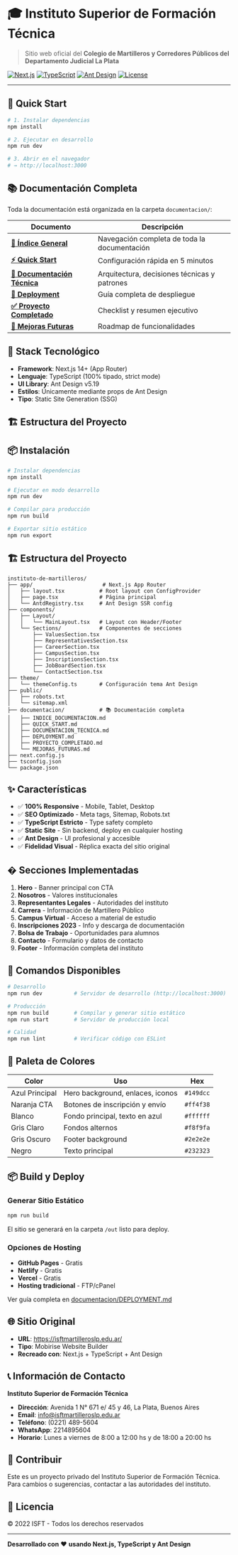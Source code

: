 # 🎓 Instituto Superior de Formación Técnica

> Sitio web oficial del **Colegio de Martilleros y Corredores Públicos del Departamento Judicial La Plata**

[![Next.js](https://img.shields.io/badge/Next.js-14.2-black?logo=next.js)](https://nextjs.org/)
[![TypeScript](https://img.shields.io/badge/TypeScript-5.5-blue?logo=typescript)](https://www.typescriptlang.org/)
[![Ant Design](https://img.shields.io/badge/Ant%20Design-5.19-1890ff?logo=ant-design)](https://ant.design/)
[![License](https://img.shields.io/badge/License-Proprietary-red)](LICENSE)

---

## 🚀 Quick Start

```bash
# 1. Instalar dependencias
npm install

# 2. Ejecutar en desarrollo
npm run dev

# 3. Abrir en el navegador
# → http://localhost:3000
```

## 📚 Documentación Completa

Toda la documentación está organizada en la carpeta `documentacion/`:

| Documento                                                                | Descripción                                  |
| ------------------------------------------------------------------------ | -------------------------------------------- |
| **[📑 Índice General](./documentacion/INDICE_DOCUMENTACION.md)**         | Navegación completa de toda la documentación |
| **[⚡ Quick Start](./documentacion/QUICK_START.md)**                     | Configuración rápida en 5 minutos            |
| **[🔧 Documentación Técnica](./documentacion/DOCUMENTACION_TECNICA.md)** | Arquitectura, decisiones técnicas y patrones |
| **[🚀 Deployment](./documentacion/DEPLOYMENT.md)**                       | Guía completa de despliegue                  |
| **[✅ Proyecto Completado](./documentacion/PROYECTO_COMPLETADO.md)**     | Checklist y resumen ejecutivo                |
| **[🎯 Mejoras Futuras](./documentacion/MEJORAS_FUTURAS.md)**             | Roadmap de funcionalidades                   |

## 🚀 Stack Tecnológico

- **Framework**: Next.js 14+ (App Router)
- **Lenguaje**: TypeScript (100% tipado, strict mode)
- **UI Library**: Ant Design v5.19
- **Estilos**: Únicamente mediante props de Ant Design
- **Tipo**: Static Site Generation (SSG)

## 🏗️ Estructura del Proyecto

## 📦 Instalación

```bash
# Instalar dependencias
npm install

# Ejecutar en modo desarrollo
npm run dev

# Compilar para producción
npm run build

# Exportar sitio estático
npm run export
```

## 🏗️ Estructura del Proyecto

```
instituto-de-martilleros/
├── app/                      # Next.js App Router
│   ├── layout.tsx           # Root layout con ConfigProvider
│   ├── page.tsx             # Página principal
│   └── AntdRegistry.tsx     # Ant Design SSR config
├── components/
│   ├── Layout/
│   │   └── MainLayout.tsx   # Layout con Header/Footer
│   └── Sections/            # Componentes de secciones
│       ├── ValuesSection.tsx
│       ├── RepresentativesSection.tsx
│       ├── CareerSection.tsx
│       ├── CampusSection.tsx
│       ├── InscriptionsSection.tsx
│       ├── JobBoardSection.tsx
│       └── ContactSection.tsx
├── theme/
│   └── themeConfig.ts       # Configuración tema Ant Design
├── public/
│   ├── robots.txt
│   └── sitemap.xml
├── documentacion/           # 📚 Documentación completa
│   ├── INDICE_DOCUMENTACION.md
│   ├── QUICK_START.md
│   ├── DOCUMENTACION_TECNICA.md
│   ├── DEPLOYMENT.md
│   ├── PROYECTO_COMPLETADO.md
│   └── MEJORAS_FUTURAS.md
├── next.config.js
├── tsconfig.json
└── package.json
```

## ✨ Características

- ✅ **100% Responsive** - Mobile, Tablet, Desktop
- ✅ **SEO Optimizado** - Meta tags, Sitemap, Robots.txt
- ✅ **TypeScript Estricto** - Type safety completo
- ✅ **Static Site** - Sin backend, deploy en cualquier hosting
- ✅ **Ant Design** - UI profesional y accesible
- ✅ **Fidelidad Visual** - Réplica exacta del sitio original

## � Secciones Implementadas

1. **Hero** - Banner principal con CTA
2. **Nosotros** - Valores institucionales
3. **Representantes Legales** - Autoridades del instituto
4. **Carrera** - Información de Martillero Público
5. **Campus Virtual** - Acceso a material de estudio
6. **Inscripciones 2023** - Info y descarga de documentación
7. **Bolsa de Trabajo** - Oportunidades para alumnos
8. **Contacto** - Formulario y datos de contacto
9. **Footer** - Información completa del instituto

## 🔧 Comandos Disponibles

```bash
# Desarrollo
npm run dev          # Servidor de desarrollo (http://localhost:3000)

# Producción
npm run build        # Compilar y generar sitio estático
npm run start        # Servidor de producción local

# Calidad
npm run lint         # Verificar código con ESLint
```

## 🎨 Paleta de Colores

| Color          | Uso                              | Hex       |
| -------------- | -------------------------------- | --------- |
| Azul Principal | Hero background, enlaces, iconos | `#149dcc` |
| Naranja CTA    | Botones de inscripción y envío   | `#ff4f38` |
| Blanco         | Fondo principal, texto en azul   | `#ffffff` |
| Gris Claro     | Fondos alternos                  | `#f8f9fa` |
| Gris Oscuro    | Footer background                | `#2e2e2e` |
| Negro          | Texto principal                  | `#232323` |

## 📦 Build y Deploy

### Generar Sitio Estático

```bash
npm run build
```

El sitio se generará en la carpeta `/out` listo para deploy.

### Opciones de Hosting

- **GitHub Pages** - Gratis
- **Netlify** - Gratis
- **Vercel** - Gratis
- **Hosting tradicional** - FTP/cPanel

Ver guía completa en [documentacion/DEPLOYMENT.md](./documentacion/DEPLOYMENT.md)

## 🌐 Sitio Original

- **URL**: https://isftmartilleroslp.edu.ar/
- **Tipo**: Mobirise Website Builder
- **Recreado con**: Next.js + TypeScript + Ant Design

## 📞 Información de Contacto

**Instituto Superior de Formación Técnica**

- **Dirección**: Avenida 1 N° 671 e/ 45 y 46, La Plata, Buenos Aires
- **Email**: info@isftmartilleroslp.edu.ar
- **Teléfono**: (0221) 489-5604
- **WhatsApp**: 2214895604
- **Horario**: Lunes a viernes de 8:00 a 12:00 hs y de 18:00 a 20:00 hs

## 🤝 Contribuir

Este es un proyecto privado del Instituto Superior de Formación Técnica. Para cambios o sugerencias, contactar a las autoridades del instituto.

## 📄 Licencia

© 2022 ISFT - Todos los derechos reservados

---

**Desarrollado con** ❤️ **usando Next.js, TypeScript y Ant Design**
